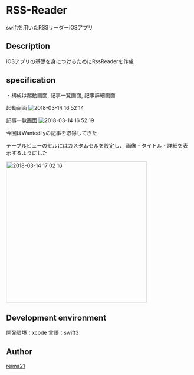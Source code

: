 RSS-Reader
====

swiftを用いたRSSリーダーiOSアプリ

## Description
iOSアプリの基礎を身につけるためにRssReaderを作成


## specification
・構成は起動画面, 記事一覧画面, 記事詳細画面

起動画面
![2018-03-14 16 52 14](https://user-images.githubusercontent.com/27469186/37389765-e62a65ca-27a8-11e8-8b1e-934044533360.png)

記事一覧画面
![2018-03-14 16 52 19](https://user-images.githubusercontent.com/27469186/37389767-e80583d4-27a8-11e8-9faa-dd2c41ad247c.png)

今回はWantedllyの記事を取得してきた

テーブルビューのセルにはカスタムセルを設定し、
画像・タイトル・詳細を表示するようにした

<img width="382" alt="2018-03-14 17 02 16" src="https://user-images.githubusercontent.com/27469186/37389949-8d411f0c-27a9-11e8-8139-5188e50d8c82.png">

## Development environment
開発環境：xcode
言語：swift3




## Author

[reima21](https://github.com/reima21)

